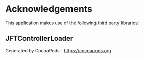 # Acknowledgements
This application makes use of the following third party libraries:

## JFTControllerLoader


Generated by CocoaPods - https://cocoapods.org
